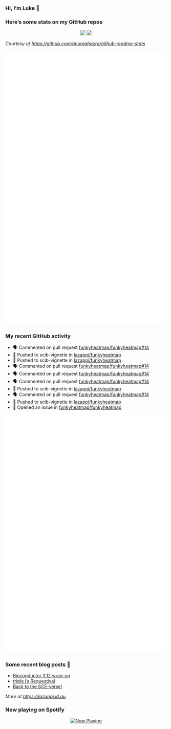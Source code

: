 
<!-- README.md is generated from README.Rmd. Please edit that file -->

### Hi, I’m Luke 👋

<!--
**lazappi/lazappi** is a ✨ _special_ ✨ repository because its `README.md` (this file) appears on your GitHub profile.

Here are some ideas to get you started:

- 🔭 I’m currently working on ...
- 🌱 I’m currently learning ...
- 👯 I’m looking to collaborate on ...
- 🤔 I’m looking for help with ...
- 💬 Ask me about ...
- 📫 How to reach me: ...
- 😄 Pronouns: ...
- ⚡ Fun fact: ...
-->

### Here’s some stats on my GitHub repos

<p align="center">
<img src="https://github-readme-stats.vercel.app/api?username=lazappi&count_private=true&show_icons=true&theme=buefy&hide_title=True">
<img src="https://github-readme-stats.vercel.app/api/top-langs/?username=lazappi&hide=html&theme=buefy&layout=compact">
</p>

*Courtesy of <https://github.com/anuraghazra/github-readme-stats>*

<p align="center" style="width:100%;">
<img src="https://github.com/lazappi/lazappi/raw/main/github-intro.svg">
</p>

### My recent GitHub activity

- 🗣 Commented on pull request
  [funkyheatmap/funkyheatmap#14](https://github.com/funkyheatmap/funkyheatmap#14)
- 📨 Pushed to scib-vignette in
  [lazappi/funkyheatmap](https://github.com/lazappi/funkyheatmap)
- 📨 Pushed to scib-vignette in
  [lazappi/funkyheatmap](https://github.com/lazappi/funkyheatmap)
- 🗣 Commented on pull request
  [funkyheatmap/funkyheatmap#14](https://github.com/funkyheatmap/funkyheatmap#14)
- 🗣 Commented on pull request
  [funkyheatmap/funkyheatmap#14](https://github.com/funkyheatmap/funkyheatmap#14)
- 🗣 Commented on pull request
  [funkyheatmap/funkyheatmap#14](https://github.com/funkyheatmap/funkyheatmap#14)
- 📨 Pushed to scib-vignette in
  [lazappi/funkyheatmap](https://github.com/lazappi/funkyheatmap)
- 🗣 Commented on pull request
  [funkyheatmap/funkyheatmap#14](https://github.com/funkyheatmap/funkyheatmap#14)
- 📨 Pushed to scib-vignette in
  [lazappi/funkyheatmap](https://github.com/lazappi/funkyheatmap)
- 🤔 Opened an issue in
  [funkyheatmap/funkyheatmap](https://github.com/funkyheatmap/funkyheatmap)

<p align="center" style="width:100%;">
<img src="https://github.com/lazappi/lazappi/raw/main/github-status.svg">
</p>

### Some recent blog posts 📝

- [Bioconductor 3.12
  wrap-up](https://lazappi.id.au/posts/2020-10-30-bioconductor-3-12-wrap-up/index.html)
- [triple j’s
  Requestival](https://lazappi.id.au/posts/2020-07-11-requestival/index.html)
- [Back to the
  SCE-verse!](https://lazappi.id.au/posts/2020-05-12-back-to-the-sce-verse/index.html)

*More at <https://lazappi.id.au>*

<!-- ### My latest tweet 👇 and retweet 👉 -->

### Now playing on Spotify

<p align="center">
<a href="https://now-playing-profile.lazappi.vercel.app/now-playing?open">
<img src="https://now-playing-profile.lazappi.vercel.app/now-playing" width="256" height="64" alt="Now Playing">
</a>
</p>
